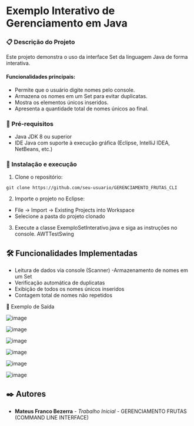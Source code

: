 # Exemplo Interativo de Gerenciamento em Java

### 📋 Descrição do Projeto

Este projeto demonstra o uso da interface Set da linguagem Java de forma interativa.

#### Funcionalidades principais:

- Permite que o usuário digite nomes pelo console.
- Armazena os nomes em um Set para evitar duplicatas.
- Mostra os elementos únicos inseridos.
- Apresenta a quantidade total de nomes únicos ao final.

### 🔧 Pré-requisitos

- Java JDK 8 ou superior
- IDE Java com suporte à execução gráfica (Eclipse, IntelliJ IDEA, NetBeans, etc.) 
  
### 🚀 Instalação e execução

1. Clone o repositório:

```
git clone https://github.com/seu-usuario/GERENCIAMENTO_FRUTAS_CLI
```

2. Importe o projeto no Eclipse:
- File → Import → Existing Projects into Workspace
- Selecione a pasta do projeto clonado

3. Execute a classe ExemploSetInterativo.java e siga as instruções no console.
AWTTestSwing

## 🛠️ Funcionalidades Implementadas

- Leitura de dados via console (Scanner)
-Armazenamento de nomes em um Set<String>
- Verificação automática de duplicatas
- Exibição de todos os nomes únicos inseridos
- Contagem total de nomes não repetidos

📝 Exemplo de Saída

![image](https://github.com/user-attachments/assets/fba197c3-39b4-41ae-9624-9043a706e581)

![image](https://github.com/user-attachments/assets/f395c67b-d344-469a-9cf8-09d3617263db)

![image](https://github.com/user-attachments/assets/aeb344f3-cd17-4ceb-a568-1b7409b7edda)

![image](https://github.com/user-attachments/assets/16f12ef9-11d1-4920-ba0a-bcbc97175ea8)

![image](https://github.com/user-attachments/assets/34cbca38-bbf0-4e4b-85e9-1cfffcdccc1b)

![image](https://github.com/user-attachments/assets/f223b267-f3ac-47d5-a6e2-9343b5886d28)


## ✒️ Autores

* **Mateus Franco Bezerra** - *Trabalho Inicial* - GERENCIAMENTO FRUTAS (COMMAND LINE INTERFACE)
